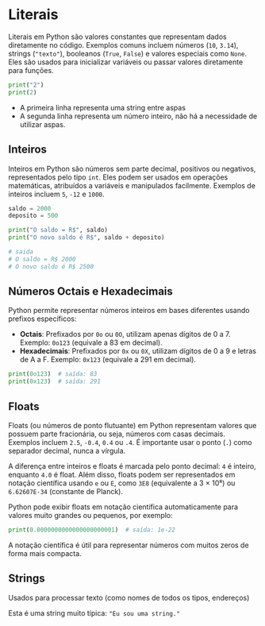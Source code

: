 # Literais

Literais em Python são valores constantes que representam dados diretamente no código. Exemplos comuns incluem números (`10`, `3.14`), strings (`"texto"`), booleanos (`True`, `False`) e valores especiais como `None`. Eles são usados para inicializar variáveis ou passar valores diretamente para funções.

````python
print("2")
print(2)
````

* A primeira linha representa uma string entre aspas
* A segunda linha representa um número inteiro, não há a necessidade de utilizar aspas.

## Inteiros

Inteiros em Python são números sem parte decimal, positivos ou negativos, representados pelo tipo `int`. Eles podem ser usados em operações matemáticas, atribuídos a variáveis e manipulados facilmente. Exemplos de inteiros incluem `5`, `-12` e `1000`.

```python
saldo = 2000
deposito = 500

print("O saldo = R$", saldo)
print("O novo saldo é R$", saldo + deposito)

# saida
# O saldo = R$ 2000
# O novo saldo é R$ 2500
```

## Números Octais e Hexadecimais

Python permite representar números inteiros em bases diferentes usando prefixos específicos:

- **Octais**: Prefixados por `0o` ou `0O`, utilizam apenas dígitos de 0 a 7. Exemplo: `0o123` (equivale a 83 em decimal).
- **Hexadecimais**: Prefixados por `0x` ou `0X`, utilizam dígitos de 0 a 9 e letras de A a F. Exemplo: `0x123` (equivale a 291 em decimal).

```python
print(0o123)  # saída: 83
print(0x123)  # saída: 291
```

## Floats

Floats (ou números de ponto flutuante) em Python representam valores que possuem parte fracionária, ou seja, números com casas decimais. Exemplos incluem `2.5`, `-0.4`, `0.4` ou `.4`. É importante usar o ponto (`.`) como separador decimal, nunca a vírgula.

A diferença entre inteiros e floats é marcada pelo ponto decimal: `4` é inteiro, enquanto `4.0` é float. Além disso, floats podem ser representados em notação científica usando `e` ou `E`, como `3E8` (equivalente a 3 × 10⁸) ou `6.62607E-34` (constante de Planck).

Python pode exibir floats em notação científica automaticamente para valores muito grandes ou pequenos, por exemplo:

```python
print(0.0000000000000000000001)  # saída: 1e-22
```

A notação científica é útil para representar números com muitos zeros de forma mais compacta.

## Strings

Usados para processar texto (como nomes de todos os tipos, endereços)

Esta é uma string muito típica: `"Eu sou uma string."`
